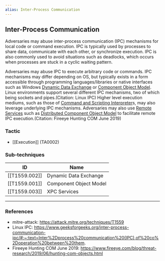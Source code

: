 ```yaml
---
alias: Inter-Process Communication
---
```


## Inter-Process Communication

Adversaries may abuse inter-process communication (IPC) mechanisms for local code or command execution. IPC is typically used by processes to share data, communicate with each other, or synchronize execution. IPC is also commonly used to avoid situations such as deadlocks, which occurs when processes are stuck in a cyclic waiting pattern. 

Adversaries may abuse IPC to execute arbitrary code or commands. IPC mechanisms may differ depending on OS, but typically exists in a form accessible through programming languages/libraries or native interfaces such as Windows [Dynamic Data Exchange](https://attack.mitre.org/techniques/T1559/002) or [Component Object Model](https://attack.mitre.org/techniques/T1559/001). Linux environments support several different IPC mechanisms, two of which being sockets and pipes.(Citation: Linux IPC) Higher level execution mediums, such as those of [Command and Scripting Interpreter](https://attack.mitre.org/techniques/T1059)s, may also leverage underlying IPC mechanisms. Adversaries may also use [Remote Services](https://attack.mitre.org/techniques/T1021) such as [Distributed Component Object Model](https://attack.mitre.org/techniques/T1021/003) to facilitate remote IPC execution.(Citation: Fireeye Hunting COM June 2019)


### Tactic

- [[Execution]] (TA0002)

### Sub-techniques

| ID | Name |
| --- | --- |
| [[T1559.002]] | Dynamic Data Exchange |
| [[T1559.001]] | Component Object Model |
| [[T1559.003]] | XPC Services |


---
### References

- mitre-attack: https://attack.mitre.org/techniques/T1559
- Linux IPC: https://www.geeksforgeeks.org/inter-process-communication-ipc/#:~:text=Inter%2Dprocess%20communication%20(IPC),of%20co%2Doperation%20between%20them.
- Fireeye Hunting COM June 2019: https://www.fireeye.com/blog/threat-research/2019/06/hunting-com-objects.html
